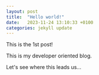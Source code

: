 ```yaml
---
layout: post
title:  "Hello world!"
date:   2023-11-24 13:10:33 +0100
categories: jekyll update
---
```

This is the 1st post!

This is my developer oriented blog.

Let's see where this leads us...
